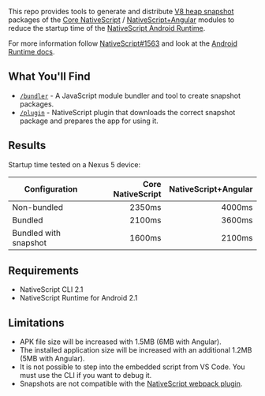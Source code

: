 This repo provides tools to generate and distribute [V8 heap snapshot](https://v8project.blogspot.bg/2015/09/custom-startup-snapshots.html) packages of the [Core NativeScript](https://github.com/NativeScript/NativeScript) / [NativeScript+Angular](https://github.com/NativeScript/nativescript-angular) modules to reduce the startup time of the [NativeScript Android Runtime](https://github.com/NativeScript/android-runtime).

For more information follow [NativeScript#1563](https://github.com/NativeScript/NativeScript/issues/1563) and look at the [Android Runtime docs](http://v8project.blogspot.bg/2015/09/custom-startup-snapshots.html).

## What You'll Find
* [`/bundler`](./bundler) - A JavaScript module bundler and tool to create snapshot packages.
* [`/plugin`](./plugin) - NativeScript plugin that downloads the correct snapshot package and prepares the app for using it.

## Results
Startup time tested on a Nexus 5 device:

| Configuration             | Core NativeScript | NativeScript+Angular   |
| ------------------------- | ----------------: | ---------------------: |
| Non-bundled               |            2350ms |                 4000ms |
| Bundled                   |            2100ms |                 3600ms |
| Bundled with snapshot     |            1600ms |                 2100ms |

## Requirements
* NativeScript CLI 2.1
* NativeScript Runtime for Android 2.1

## Limitations
* APK file size will be increased with 1.5MB (6MB with Angular).
* The installed application size will be increased with an additional 1.2MB (5MB with Angular).
* It is not possible to step into the embedded script from VS Code. You must use the CLI if you want to debug it.
* Snapshots are not compatible with the [NativeScript webpack plugin](https://github.com/NativeScript/nativescript-dev-webpack).
